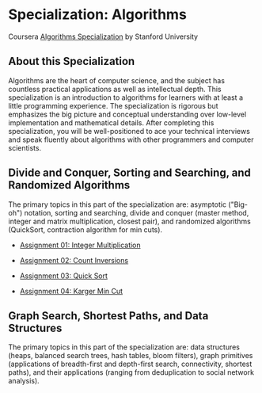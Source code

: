 # Specialization: Algorithms
Coursera [Algorithms Specialization](https://www.coursera.org/specializations/algorithms) by Stanford University 

## About this Specialization
Algorithms are the heart of computer science, and the subject has countless practical applications as well as intellectual depth.  This specialization is an introduction to algorithms for learners with at least a little programming experience.  The specialization is rigorous but emphasizes the big picture and conceptual understanding over low-level implementation and mathematical details.  After completing this specialization, you will be well-positioned to ace your technical interviews and speak fluently about algorithms with other programmers and computer scientists.

## Divide and Conquer, Sorting and Searching, and Randomized Algorithms
The primary topics in this part of the specialization are: asymptotic ("Big-oh") notation, sorting and searching, divide and conquer (master method, integer and matrix multiplication, closest pair), and randomized algorithms (QuickSort, contraction algorithm for min cuts).

- [Assignment 01: Integer Multiplication ](https://github.com/LucasBoTang/Coursera_Algorithms/tree/master/01Divide_and_Conquer_Sorting_and_Searching_and_Randomized_Algorithms/Assignment01)

- [Assignment 02: Count Inversions](https://github.com/LucasBoTang/Coursera_Algorithms/tree/master/01Divide_and_Conquer_Sorting_and_Searching_and_Randomized_Algorithms/Assignment02)

- [Assignment 03: Quick Sort](https://github.com/LucasBoTang/Coursera_Algorithms/tree/master/01Divide_and_Conquer_Sorting_and_Searching_and_Randomized_Algorithms/Assignment03)

- [Assignment 04: Karger Min Cut](https://github.com/LucasBoTang/Coursera_Algorithms/tree/master/01Divide_and_Conquer_Sorting_and_Searching_and_Randomized_Algorithms/Assignment04)

## Graph Search, Shortest Paths, and Data Structures
The primary topics in this part of the specialization are: data structures (heaps, balanced search trees, hash tables, bloom filters), graph primitives (applications of breadth-first and depth-first search, connectivity, shortest paths), and their applications (ranging from deduplication to social network analysis).
